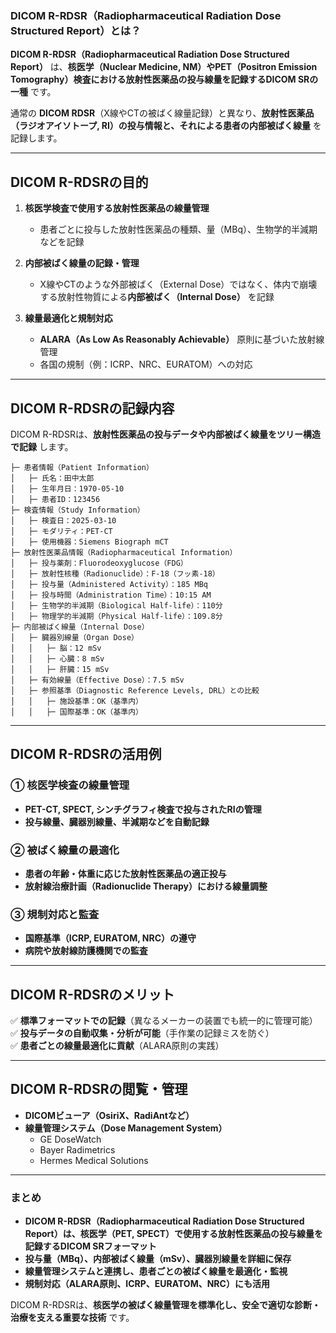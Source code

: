 ### **DICOM R-RDSR（Radiopharmaceutical Radiation Dose Structured Report）とは？**  

**DICOM R-RDSR（Radiopharmaceutical Radiation Dose Structured Report）** は、**核医学（Nuclear Medicine, NM）やPET（Positron Emission Tomography）検査における放射性医薬品の投与線量を記録するDICOM SRの一種** です。  

通常の **DICOM RDSR**（X線やCTの被ばく線量記録）と異なり、**放射性医薬品（ラジオアイソトープ, RI）の投与情報と、それによる患者の内部被ばく線量** を記録します。  

---

## **DICOM R-RDSRの目的**
1. **核医学検査で使用する放射性医薬品の線量管理**  
   - 患者ごとに投与した放射性医薬品の種類、量（MBq）、生物学的半減期などを記録  

2. **内部被ばく線量の記録・管理**  
   - X線やCTのような外部被ばく（External Dose）ではなく、体内で崩壊する放射性物質による**内部被ばく（Internal Dose）** を記録  

3. **線量最適化と規制対応**  
   - **ALARA（As Low As Reasonably Achievable）** 原則に基づいた放射線管理  
   - 各国の規制（例：ICRP、NRC、EURATOM）への対応  

---

## **DICOM R-RDSRの記録内容**
DICOM R-RDSRは、**放射性医薬品の投与データや内部被ばく線量をツリー構造で記録** します。

```
├─ 患者情報（Patient Information）
│   ├─ 氏名：田中太郎
│   ├─ 生年月日：1970-05-10
│   ├─ 患者ID：123456
├─ 検査情報（Study Information）
│   ├─ 検査日：2025-03-10
│   ├─ モダリティ：PET-CT
│   ├─ 使用機器：Siemens Biograph mCT
├─ 放射性医薬品情報（Radiopharmaceutical Information）
│   ├─ 投与薬剤：Fluorodeoxyglucose（FDG）
│   ├─ 放射性核種（Radionuclide）：F-18（フッ素-18）
│   ├─ 投与量（Administered Activity）：185 MBq
│   ├─ 投与時間（Administration Time）：10:15 AM
│   ├─ 生物学的半減期（Biological Half-life）：110分
│   ├─ 物理学的半減期（Physical Half-life）：109.8分
├─ 内部被ばく線量（Internal Dose）
│   ├─ 臓器別線量（Organ Dose）
│   │   ├─ 脳：12 mSv
│   │   ├─ 心臓：8 mSv
│   │   ├─ 肝臓：15 mSv
│   ├─ 有効線量（Effective Dose）：7.5 mSv
│   ├─ 参照基準（Diagnostic Reference Levels, DRL）との比較
│   │   ├─ 施設基準：OK（基準内）
│   │   ├─ 国際基準：OK（基準内）
```

---

## **DICOM R-RDSRの活用例**
### **① 核医学検査の線量管理**
- **PET-CT, SPECT, シンチグラフィ検査で投与されたRIの管理**  
- **投与線量、臓器別線量、半減期などを自動記録**  

### **② 被ばく線量の最適化**
- **患者の年齢・体重に応じた放射性医薬品の適正投与**  
- **放射線治療計画（Radionuclide Therapy）における線量調整**  

### **③ 規制対応と監査**
- **国際基準（ICRP, EURATOM, NRC）の遵守**  
- **病院や放射線防護機関での監査**  

---

## **DICOM R-RDSRのメリット**
✅ **標準フォーマットでの記録**（異なるメーカーの装置でも統一的に管理可能）  
✅ **投与データの自動収集・分析が可能**（手作業の記録ミスを防ぐ）  
✅ **患者ごとの線量最適化に貢献**（ALARA原則の実践）  

---

## **DICOM R-RDSRの閲覧・管理**
- **DICOMビューア（OsiriX、RadiAntなど）**  
- **線量管理システム（Dose Management System）**  
  - GE DoseWatch  
  - Bayer Radimetrics  
  - Hermes Medical Solutions  

---

### **まとめ**
- **DICOM R-RDSR（Radiopharmaceutical Radiation Dose Structured Report）は、核医学（PET, SPECT）で使用する放射性医薬品の投与線量を記録するDICOM SRフォーマット**  
- **投与量（MBq）、内部被ばく線量（mSv）、臓器別線量を詳細に保存**  
- **線量管理システムと連携し、患者ごとの被ばく線量を最適化・監視**  
- **規制対応（ALARA原則、ICRP、EURATOM、NRC）にも活用**  

DICOM R-RDSRは、**核医学の被ばく線量管理を標準化し、安全で適切な診断・治療を支える重要な技術** です。